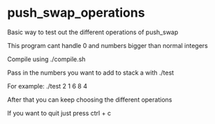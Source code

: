 # push_swap_operations

Basic way to test out the different operations of push_swap

This program cant handle 0 and numbers bigger than normal integers

Compile using ./compile.sh

Pass in the numbers you want to add to stack a with ./test

For example: ./test 2 1 6 8 4

After that you can keep choosing the different operations

If you want to quit just press ctrl + c
